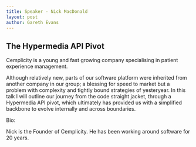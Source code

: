 ```yaml
---
title: Speaker - Nick MacDonald
layout: post
author: Gareth Evans
---
```


## The Hypermedia API Pivot
  
Cemplicity is a young and fast growing company specialising in patient experience management.

Although relatively new, parts of our software platform were inherited from another company in our group;  a blessing for speed to market but a problem with complexity and tightly bound strategies of yesteryear.
In this talk I will outline our journey from the code straight jacket, through a Hypermedia API pivot, which ultimately has provided us with a simplified backbone to evolve internally and across boundaries.

Bio:

Nick is the Founder of Cemplicity.  He has been working around software for 20 years.